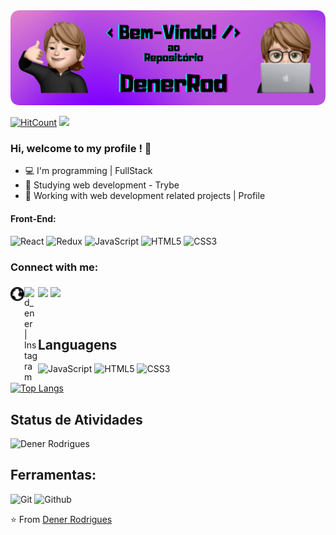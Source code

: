 <img width="900" src="src/NewCoverGitHub.png">

[![HitCount](http://hits.dwyl.com/DenerRod/DenerRod.svg)](http://hits.dwyl.com/DenerRod/DenerRod)
 <img src="https://komarev.com/ghpvc/?username=DenerRod">

### <h3>Hi, welcome to my profile ! 👋 </h3>

- 💻 I'm programming | FullStack 
- 📒 Studying web development - Trybe
- 💼 Working with web development related projects | Profile

<h4>Front-End:</h4>

   ![React](https://img.shields.io/badge/react-%2320232a.svg?style=for-the-badge&logo=react&logoColor=%2361DAFB)
   ![Redux](https://img.shields.io/badge/redux-%23593d88.svg?style=for-the-badge&logo=redux&logoColor=white)
   ![JavaScript](https://img.shields.io/badge/JavaScript%20-%23F7DF1E.svg?style=for-the-badge&logo=javascript&logoColor=black)
   ![HTML5](https://img.shields.io/badge/HTML5%20-%23E34F26.svg?style=for-the-badge&logo=html5&logoColor=white)
   ![CSS3](https://img.shields.io/badge/CSS%20-%231572B6.svg?style=for-the-badge&logo=css3&logoColor=white)

 ### <h3> Connect with me: <h3/>
 
[<img align="left" alt="Dener" width="22px" src="https://raw.githubusercontent.com/iconic/open-iconic/master/svg/globe.svg" />][website]
[<img src="https://img.shields.io/badge/Facebook-%231877F2.svg?style=for-the-badge&logo=Facebook&logoColor=white" />][facebook]
[<img align="left" alt="d_ener | Instagram" width="22px" src="https://cdn.jsdelivr.net/npm/simple-icons@v3/icons/instagram.svg" />][instagram]
[<img src="https://img.shields.io/badge/linkedin-%230077B5.svg?style=for-the-badge&logo=linkedin&logoColor=white" />][linkedin]

<br /> 

## Languagens

<!-- ![C++](https://img.shields.io/badge/-C++-000000?style=flat&logo=c%2B%2B) -->
<!-- ![Java](https://img.shields.io/badge/-Java-000000?style=flat&logo=java) -->
<!-- ![Python](https://img.shields.io/badge/-Python-000000?style=flat&logo=python) -->
![JavaScript](https://img.shields.io/badge/-JavaScript-000000?style=flat&logo=javascript)
![HTML5](https://img.shields.io/badge/-HTML5-000000?style=flat&logo=html5)
![CSS3](https://img.shields.io/badge/-CSS-000000?style=flat&logo=css3)
<!-- ![SQL](https://img.shields.io/badge/-SQL-000000?style=flat&logo=mysql) -->

[![Top Langs](https://github-readme-stats.vercel.app/api/top-langs/?username=DenerRod&layout=compact)](https://github.com/anuraghazra/github-readme-stats)

## Status de Atividades
![Dener Rodrigues](https://github-readme-stats.vercel.app/api?username=DenerRod&show_icons=true&theme=dark)

## Ferramentas:

![Git](https://img.shields.io/badge/-Git-000000?style=flat&logo=git)
![Github](https://img.shields.io/badge/-Github-000000?style=flat&logo=github) <br />
<!--![MongoDB](https://img.shields.io/badge/-MongoDB-000000?style=flat&logo=mongodb)
![PostgreSQL](https://img.shields.io/badge/-PostgreSQL-000000?style=flat&logo=postgresql) <br />
![Node](https://img.shields.io/badge/-Node-000000?style=flat&logo=node.js) <br />
![Android](https://img.shields.io/badge/-Android-000000?style=flat&logo=android)
![IntellIJ](https://img.shields.io/badge/-IntellIJ%20IDEA-000000?style=flat&logo=intellij%20idea) -->

<!--## Live Projects

[![CPA](https://img.shields.io/badge/-CodeforceProfileAnalyzer-444444?style=flat&logo=codeforces)](https://tamimehsan.github.io/CPA)

## Github Overview

<img align="left" alt="TamimEhsan's Github Stats" src="https://github-readme-stats.vercel.app/api?username=TamimEhsan&show_icons=true" />    &nbsp;
[![Top Langs](https://github-readme-stats.vercel.app/api/top-langs/?username=TamimEhsan)](https://github.com/anuraghazra/github-readme-stats) 

## Projects that I contributed to

[![ReadMe Card](https://github-readme-stats.vercel.app/api/pin/?username=ShanjinurIslam&repo=BUET-CSE-Moodle-Web-Scraping&show_owner=true)](https://github.com/ShanjinurIslam/BUET-CSE-Moodle-Web-Scraping) <br /> 

<!--## My Programming Performances

| Competition Name | 2019 | 2020 | 2021 | 2022 |
| :----- | :----: | :----: | :----: | :----: |
| <img width="120px" src="https://miro.medium.com/max/700/1*h_woVX1QKCNabHosdeBIRg.png" /> <br />  Google CodeJam | - | Round 1 <br /> Rank: 8918/9463 | - | - |
| <img width="120px" src="https://raw.githubusercontent.com/sbrodehl/Hashcode2k20/master/HashCode2020.png"/> <br />Google Hashcode | - | BUET_NARUTO_RUNNERS <br /> Rank:746/10724 <br /> Country Rank: 4th | - | - |
| <img width="120px" src="https://techcrunch.com/wp-content/uploads/2012/01/screen-shot-2012-01-04-at-11-54-37-am.png?w=605" /> <br />Facebook HackerCup | Qualification Round <br /> Rank:5704 | Round 1 <br /> RanK:2169/13820 | - | - |
| <img width="120px" src="https://www.hmc.edu/about-hmc/wp-content/uploads/sites/2/2019/01/icpc19.png" /> <br /> ICPC | - | Dhaka Regionals <br /> Team:BUET_INVERSE <br /> Rank: 121/1003 | - | - |
| <img width="120px" src="https://it-edu.com/sites/default/files/codeforceslogo.png" /> <br />CF Max Rank | 1651 <br />  ![](https://img.shields.io/badge/-Expert-3262a8?style=flat)  | 1925 <br /> ![](https://img.shields.io/badge/-Candidate%20Master-a832a8?style=flat) | - | - |-->


⭐️ From [Dener Rodrigues](https://github.com/DenerRod)

[website]: https://denerrod.github.io/portifolio-denerrod/
[instagram]: https://www.instagram.com/denerrod/
[facebook]: https://www.facebook.com/profile.php?id=100011769091071
[linkedin]: https://www.linkedin.com/in/dener-rodrigues-634b421ba/
